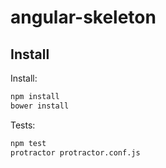 # angular-skeleton

## Install

Install:
```sh
npm install
bower install
```

Tests:
```sh
npm test
protractor protractor.conf.js 
```
